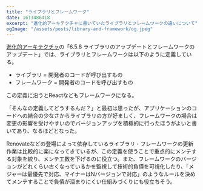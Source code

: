 ```yaml
---
title: "ライブラリとフレームワーク"
date: 1613486418
excerpt: "進化的アーキテクチャに書いていたライブラリとフレームワークの違いについて"
ogImage: "/assets/posts/library-and-framework/og.jpeg"
---
```


[進化的アーキテクチャ](https://www.oreilly.co.jp/books/9784873118567/)の「6.5.8 ライブラリのアップデートとフレームワークのアップデート」では、ライブラリとフレームワークは以下のように定義している。

- ライブラリ = 開発者のコードが呼び出すもの
- フレームワーク = 開発者のコードを呼び出すもの

この定義に沿うとReactなどもフレームワークになる。

「そんなの定義してどうするんだ？」と最初は思ったが、アプリケーションのコードへの結合の少なさからライブラリの方が好ましく、フレームワークの場合は変更の影響を受けやすいのでバージョンアップを積極的に行ったほうがよいと書いてあり、なるほどとなった。

Renovateなどの登場によって依存しているライブラリ・フレームワークの更新作業は比較的に楽になってきているが、この定義を使うことで重点的にメンテする対象を絞り、メンテ工数を下げるのに役立つ。また、フレームワークのバージョンがどれくらい古くなっているかを監視して技術的負債を可視化したり、「メジャーは最優先で対応、マイナーはNバージョンで対応」のようなルールを決めてメンテすることで負債が溜まりにくい仕組みづくりにも役立ちそう。
